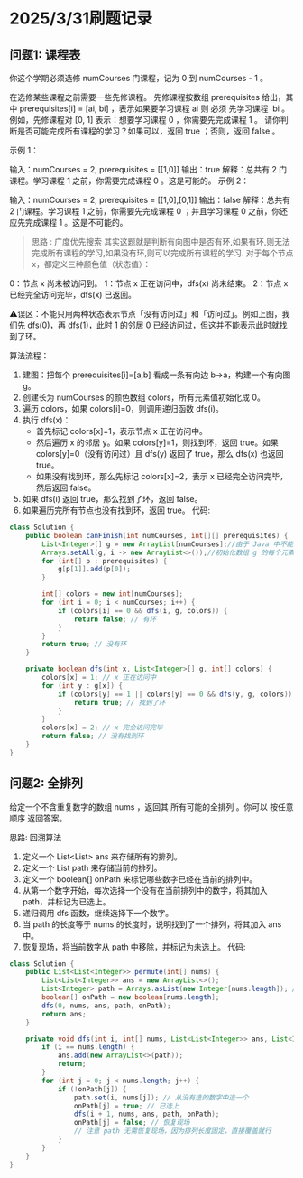 # 2025/3/31刷题记录
## 问题1: 课程表
你这个学期必须选修 numCourses 门课程，记为 0 到 numCourses - 1 。

在选修某些课程之前需要一些先修课程。 先修课程按数组 prerequisites 给出，其中 prerequisites[i] = [ai, bi] ，表示如果要学习课程 ai 则 必须 先学习课程  bi 。
例如，先修课程对 [0, 1] 表示：想要学习课程 0 ，你需要先完成课程 1 。
请你判断是否可能完成所有课程的学习？如果可以，返回 true ；否则，返回 false 。



示例 1：

输入：numCourses = 2, prerequisites = [[1,0]]
输出：true
解释：总共有 2 门课程。学习课程 1 之前，你需要完成课程 0 。这是可能的。
示例 2：

输入：numCourses = 2, prerequisites = [[1,0],[0,1]]
输出：false
解释：总共有 2 门课程。学习课程 1 之前，你需要先完成​课程 0 ；并且学习课程 0 之前，你还应先完成课程 1 。这是不可能的。

> 思路 : 广度优先搜索
其实这题就是判断有向图中是否有环,如果有环,则无法完成所有课程的学习,如果没有环,则可以完成所有课程的学习.
对于每个节点 x，都定义三种颜色值（状态值）：

0：节点 x 尚未被访问到。
1：节点 x 正在访问中，dfs(x) 尚未结束。
2：节点 x 已经完全访问完毕，dfs(x) 已返回。

⚠误区：不能只用两种状态表示节点「没有访问过」和「访问过」。例如上图，我们先 dfs(0)，再 dfs(1)，此时 1 的邻居 0 已经访问过，但这并不能表示此时就找到了环。

算法流程：

1. 建图：把每个 prerequisites[i]=[a,b] 看成一条有向边 b→a，构建一个有向图 g。
2. 创建长为 numCourses 的颜色数组 colors，所有元素值初始化成 0。
3. 遍历 colors，如果 colors[i]=0，则调用递归函数 dfs(i)。
4. 执行 dfs(x)：
    - 首先标记 colors[x]=1，表示节点 x 正在访问中。
    - 然后遍历 x 的邻居 y。如果 colors[y]=1，则找到环，返回 true。如果 colors[y]=0（没有访问过）且 dfs(y) 返回了 true，那么 dfs(x) 也返回 true。
    - 如果没有找到环，那么先标记 colors[x]=2，表示 x 已经完全访问完毕，然后返回 false。
5. 如果 dfs(i) 返回 true，那么找到了环，返回 false。
6. 如果遍历完所有节点也没有找到环，返回 true。
代码:
```java
class Solution {
    public boolean canFinish(int numCourses, int[][] prerequisites) {
        List<Integer>[] g = new ArrayList[numCourses];//由于 Java 中不能直接创建泛型数组，所以我们需要使用 ArrayList 来模拟数组。
        Arrays.setAll(g, i -> new ArrayList<>());//初始化数组 g 的每个元素 g[i] 都被初始化为一个空的 ArrayList<Integer>。
        for (int[] p : prerequisites) {
            g[p[1]].add(p[0]);
        }

        int[] colors = new int[numCourses];
        for (int i = 0; i < numCourses; i++) {
            if (colors[i] == 0 && dfs(i, g, colors)) {
                return false; // 有环
            }
        }
        return true; // 没有环
    }

    private boolean dfs(int x, List<Integer>[] g, int[] colors) {
        colors[x] = 1; // x 正在访问中
        for (int y : g[x]) {
            if (colors[y] == 1 || colors[y] == 0 && dfs(y, g, colors)) {
                return true; // 找到了环
            }
        }
        colors[x] = 2; // x 完全访问完毕
        return false; // 没有找到环
    }
}
```

## 问题2: 全排列
给定一个不含重复数字的数组 nums ，返回其 所有可能的全排列 。你可以 按任意顺序 返回答案。

思路: 回溯算法
1. 定义一个 List<List<Integer>> ans 来存储所有的排列。
2. 定义一个 List<Integer> path 来存储当前的排列。
3. 定义一个 boolean[] onPath 来标记哪些数字已经在当前的排列中。
4. 从第一个数字开始，每次选择一个没有在当前排列中的数字，将其加入 path，并标记为已选上。
5. 递归调用 dfs 函数，继续选择下一个数字。
6. 当 path 的长度等于 nums 的长度时，说明找到了一个排列，将其加入 ans 中。
7. 恢复现场，将当前数字从 path 中移除，并标记为未选上。
代码:
```java
class Solution {
    public List<List<Integer>> permute(int[] nums) {
        List<List<Integer>> ans = new ArrayList<>();
        List<Integer> path = Arrays.asList(new Integer[nums.length]); // 所有排列的长度都是一样的 n
        boolean[] onPath = new boolean[nums.length];
        dfs(0, nums, ans, path, onPath);
        return ans;
    }

    private void dfs(int i, int[] nums, List<List<Integer>> ans, List<Integer> path, boolean[] onPath) {
        if (i == nums.length) {
            ans.add(new ArrayList<>(path));
            return;
        }
        for (int j = 0; j < nums.length; j++) {
            if (!onPath[j]) {
                path.set(i, nums[j]); // 从没有选的数字中选一个
                onPath[j] = true; // 已选上
                dfs(i + 1, nums, ans, path, onPath);
                onPath[j] = false; // 恢复现场
                // 注意 path 无需恢复现场，因为排列长度固定，直接覆盖就行
            }
        }
    }
}
```